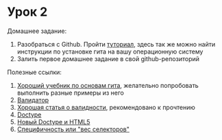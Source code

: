 # Урок 2

Домашнее задание:

1. Разобраться с Github. Пройти [туториал](http://githowto.com/ru), здесь так же можно найти инструкции по установке гита на вашу операционную систему
2. Залить первое домашнее задание в свой github-репозиторий

Полезные ссылки:

1. [Хороший учебник по основам гита](https://github.com/progit/progit/blob/master/ru/02-git-basics/01-chapter2.markdown), желательно попробовать выполнить разные примеры из него
2. [Валидатор](https://validator.w3.org/)
3. [Хорошая статья о валидности](http://www.xiper.net/collect/weekdays-front-end-dev/for-owner-oline-business/valid-html.html), рекомендовано к прочтению
4. [Doctype](http://www.xiper.net/manuals/html/tags/DOCTYPE.html)
5. [Новый Doctype и HTML5](http://habrahabr.ru/post/115177/)
6. [Специфичность или "вес селекторов"](http://xiper.net/learn/css/inheritance-and-cascade/specificity)